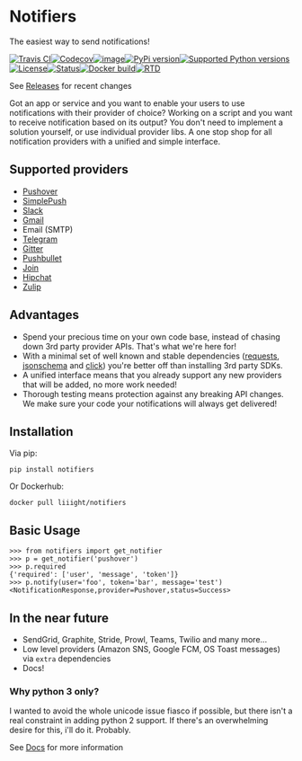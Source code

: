 Notifiers
=========

The easiest way to send notifications!

[![Travis CI](https://img.shields.io/travis/liiight/notifiers/master.svg?style=flat-square)](https://travis-ci.org/liiight/notifiers)[![Codecov](https://img.shields.io/codecov/c/github/liiight/notifiers/master.svg?style=flat-square)](https://codecov.io/gh/liiight/notifiers)[![image](https://img.shields.io/gitter/room/nwjs/nw.js.svg?style=flat-square)](https://gitter.im/notifiers/notifiers)[![PyPi version](https://img.shields.io/pypi/v/notifiers.svg?style=flat-square)](https://pypi.python.org/pypi/notifiers)[![Supported Python versions](https://img.shields.io/pypi/pyversions/notifiers.svg?style=flat-square)](https://pypi.org/project/notifiers)[![License](https://img.shields.io/pypi/l/notifiers.svg?style=flat-square)](https://choosealicense.com/licenses)[![Status](https://img.shields.io/pypi/status/notifiers.svg?style=flat-square)](https://pypi.python.org/pypi/notifiers)[![Docker build](https://img.shields.io/docker/build/liiight/notifiers.svg?style=flat-square)](https://hub.docker.com/r/liiight/notifiers/)[![RTD](https://img.shields.io/readthedocs/notifiers.svg?style=flat-square)](https://readthedocs.org/projects/notifiers/badge/?version=latest)

See [Releases](https://github.com/liiight/notifiers/releases) for recent
changes

Got an app or service and you want to enable your users to use
notifications with their provider of choice? Working on a script and you
want to receive notification based on its output? You don\'t need to
implement a solution yourself, or use individual provider libs. A one
stop shop for all notification providers with a unified and simple
interface.

Supported providers
-------------------

-   [Pushover](https://pushover.net/)
-   [SimplePush](https://simplepush.io/)
-   [Slack](https://api.slack.com/)
-   [Gmail](https://www.google.com/gmail/about/)
-   Email (SMTP)
-   [Telegram](https://telegram.org/)
-   [Gitter](https://gitter.im)
-   [Pushbullet](https://www.pushbullet.com)
-   [Join](https://joaoapps.com/join/)
-   [Hipchat](https://www.hipchat.com/docs/apiv2)
-   [Zulip](https://zulipchat.com/)

Advantages
----------

-   Spend your precious time on your own code base, instead of chasing
    down 3rd party provider APIs. That\'s what we\'re here for!
-   With a minimal set of well known and stable dependencies
    ([requests](https://pypi.python.org/pypi/requests),
    [jsonschema](https://pypi.python.org/pypi/jsonschema/2.6.0) and
    [click](https://pypi.python.org/pypi/click/6.7)) you\'re better off
    than installing 3rd party SDKs.
-   A unified interface means that you already support any new providers
    that will be added, no more work needed!
-   Thorough testing means protection against any breaking API changes.
    We make sure your code your notifications will always get delivered!

Installation
------------

Via pip:

    pip install notifiers

Or Dockerhub:

    docker pull liiight/notifiers

Basic Usage
-----------

```
>>> from notifiers import get_notifier
>>> p = get_notifier('pushover')
>>> p.required
{'required': ['user', 'message', 'token']}
>>> p.notify(user='foo', token='bar', message='test')
<NotificationResponse,provider=Pushover,status=Success>
```

In the near future 
------------------

-   SendGrid, Graphite, Stride, Prowl, Teams, Twilio and many more\...
-   Low level providers (Amazon SNS, Google FCM, OS Toast messages) via
    `extra` dependencies
-   Docs!

### Why python 3 only?

I wanted to avoid the whole unicode issue fiasco if possible, but there
isn\'t a real constraint in adding python 2 support. If there's an
overwhelming desire for this, i'll do it. Probably.

See [Docs](http://notifiers.readthedocs.io/) for more information
